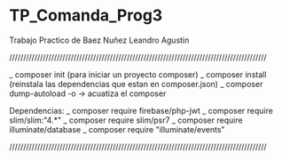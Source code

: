 # TP_Comanda_Prog3
Trabajo Practico de Baez Nuñez Leandro Agustin

////////////////////////////////////////////////////////////////////////////////////////////

_ composer init (para iniciar un proyecto composer)
_ composer install (reinstala las dependencias que estan en composer.json)
_ composer dump-autoload -o -> acuatiza el composer

Dependencias: 
_ composer require firebase/php-jwt
_ composer require slim/slim:"4.*"
_ composer require slim/psr7
_ composer require illuminate/database
_ composer require "illuminate/events"

////////////////////////////////////////////////////////////////////////////////////////////


